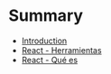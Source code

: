 # Summary

* [Introduction](README.md)
* [React - Herramientas](React/00-Herramientas.md)
* [React - Qué es](React/01-React.md)

